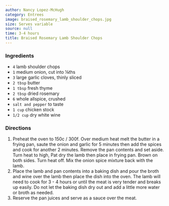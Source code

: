 ```yaml
---
author: Nancy Lopez-McHugh
category: Entrees
image: braised_rosemary_lamb_shoulder_chops.jpg
size: Serves variable
source: null
time: 3-4 hours
title: Braised Rosemary Lamb Shoulder Chops
---
```

### Ingredients

* `4` lamb shoulder chops
* `1` medium onion, cut into ⅛ths
* `3` large garlic cloves, thinly sliced
* `2 tbsp` butter
* `1 tbsp` fresh thyme
* `2 tbsp` dried rosemary
* `6` whole allspice, crushed
* `salt and pepper` to taste
* `1 cup` chicken stock
* `1/2 cup` dry white wine

### Directions

1. Preheat the oven to 150c / 300f. Over medium heat melt the butter in a frying pan, saute the onion and garlic for 5 minutes then add the spices and cook for another 2 minutes. Remove the pan contents and set aside. Turn heat to high, Pat dry the lamb then place in frying pan. Brown on both sides. Turn heat off. Mix the onion spice mixture back with the lamb.
2. Place the lamb and pan contents into a baking dish and pour the broth and wine over the lamb then place the dish into the oven. The lamb will need to cook for 3 - 4 hours or until the meat is very tender and breaks up easily. Do not let the baking dish dry out and add a little more water or broth as needed.
3. Reserve the pan juices and serve as a sauce over the meat.